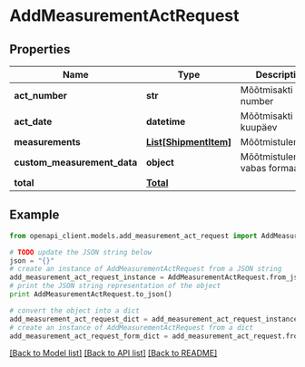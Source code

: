# AddMeasurementActRequest


## Properties
Name | Type | Description | Notes
------------ | ------------- | ------------- | -------------
**act_number** | **str** | Mõõtmisakti number | [optional] 
**act_date** | **datetime** | Mõõtmisakti kuupäev | [optional] 
**measurements** | [**List[ShipmentItem]**](ShipmentItem.md) | Mõõtmistulemused | [optional] 
**custom_measurement_data** | **object** | Mõõtmistulemused vabas formaadis. | [optional] 
**total** | [**Total**](Total.md) |  | [optional] 

## Example

```python
from openapi_client.models.add_measurement_act_request import AddMeasurementActRequest

# TODO update the JSON string below
json = "{}"
# create an instance of AddMeasurementActRequest from a JSON string
add_measurement_act_request_instance = AddMeasurementActRequest.from_json(json)
# print the JSON string representation of the object
print AddMeasurementActRequest.to_json()

# convert the object into a dict
add_measurement_act_request_dict = add_measurement_act_request_instance.to_dict()
# create an instance of AddMeasurementActRequest from a dict
add_measurement_act_request_form_dict = add_measurement_act_request.from_dict(add_measurement_act_request_dict)
```
[[Back to Model list]](../README.md#documentation-for-models) [[Back to API list]](../README.md#documentation-for-api-endpoints) [[Back to README]](../README.md)


